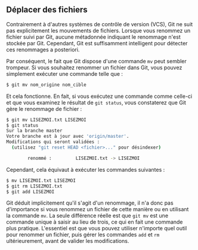 ## Déplacer des fichiers

Contrairement à d'autres systèmes de contrôle de version (VCS), Git ne suit pas explicitement les mouvements de fichiers. Lorsque vous renommez un fichier suivi par Git, aucune métadonnée indiquant le renommage n'est stockée par Git. Cependant, Git est suffisamment intelligent pour détecter ces renommages a posteriori.

Par conséquent, le fait que Git dispose d'une commande ```mv``` peut sembler trompeur. Si vous souhaitez renommer un fichier dans Git, vous pouvez simplement exécuter une commande telle que :

```bash
$ git mv nom_origine nom_cible
```

Et cela fonctionne. En fait, si vous exécutez une commande comme celle-ci et que vous examinez le résultat de ```git status```, vous constaterez que Git gère le renommage de fichier :

```bash
$ git mv LISEZMOI.txt LISEZMOI
$ git status
Sur la branche master
Votre branche est à jour avec 'origin/master'.
Modifications qui seront validées :
  (utilisez "git reset HEAD <fichier>..." pour désindexer)

        renommé :         LISEZMOI.txt -> LISEZMOI
```

Cependant, cela équivaut à exécuter les commandes suivantes :

```bash
$ mv LISEZMOI.txt LISEZMOI
$ git rm LISEZMOI.txt
$ git add LISEZMOI
```

Git déduit implicitement qu'il s'agit d'un renommage, il n'a donc pas d'importance si vous renommez un fichier de cette manière ou en utilisant la commande ```mv```. La seule différence réelle est que ```git mv``` est une commande unique à saisir au lieu de trois, ce qui en fait une commande plus pratique. L'essentiel est que vous pouvez utiliser n'importe quel outil pour renommer un fichier, puis gérer les commandes ```add``` et ```rm``` ultérieurement, avant de valider les modifications.